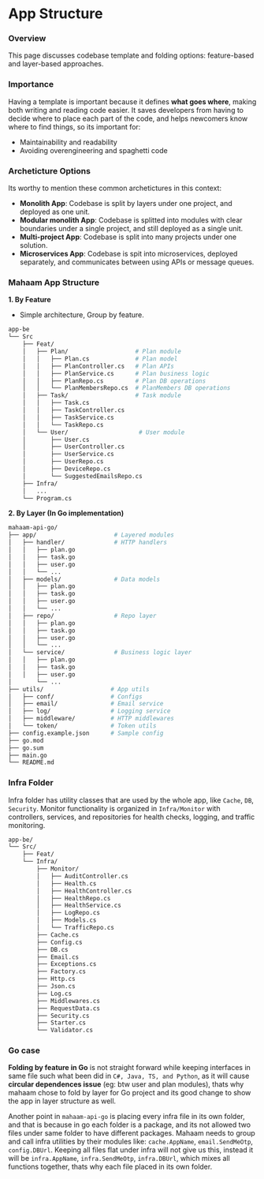 # App Structure

### Overview

This page discusses codebase template and folding options: feature-based and layer-based approaches.

### Importance

Having a template is important because it defines **what goes where**, making both writing and reading code easier. It saves developers from having to decide where to place each part of the code, and helps newcomers know where to find things, so its important for:

- Maintainability and readability
- Avoiding overengineering and spaghetti code

### Archeticture Options

Its worthy to mention these common archetictures in this context:

- **Monolith App**: Codebase is split by layers under one project, and deployed as one unit.
- **Modular monolith App**: Codebase is splitted into modules with clear boundaries under a single project, and still deployed as a single unit.
- **Multi-project App**: Codebase is split into many projects under one solution.
- **Microservices App**: Codebase is spit into microservices, deployed separately, and communicates between using APIs or message queues.

### Mahaam App Structure

**1. By Feature**

- Simple architecture, Group by feature.

```bash
app-be
└── Src
    ├── Feat/
    │   ├── Plan/                   # Plan module
    │   │   ├── Plan.cs            	# Plan model
    │   │   ├── PlanController.cs  	# Plan APIs
    │   │   ├── PlanService.cs     	# Plan business logic
    │   │   ├── PlanRepo.cs        	# Plan DB operations
    │   │   └── PlanMembersRepo.cs  # PlanMembers DB operations
    │   ├── Task/                   # Task module
    │   │   ├── Task.cs
    │   │   ├── TaskController.cs
    │   │   ├── TaskService.cs
    │   │   └── TaskRepo.cs
    │   └── User/                    # User module
    │       ├── User.cs
    │       ├── UserController.cs
    │       ├── UserService.cs
    │       ├── UserRepo.cs
    │       ├── DeviceRepo.cs
    │       └── SuggestedEmailsRepo.cs
    ├── Infra/
    │   ...
    └── Program.cs
```

**2. By Layer (In Go implementation)**

```bash
mahaam-api-go/
├── app/                      # Layered modules
│   ├── handler/              # HTTP handlers
│   │   ├── plan.go
│   │   ├── task.go
│   │   ├── user.go
│   │   └── ...
│   ├── models/               # Data models
│   │   ├── plan.go
│   │   ├── task.go
│   │   ├── user.go
│   │   └── ...
│   ├── repo/                 # Repo layer
│   │   ├── plan.go
│   │   ├── task.go
│   │   ├── user.go
│   │   └── ...
│   └── service/              # Business logic layer
│   │   ├── plan.go
│   │   ├── task.go
│   │   ├── user.go
│       └── ...
├── utils/                   # App utils
│   ├── conf/                # Configs
│   ├── email/               # Email service
│   ├── log/                 # Logging service
│   ├── middleware/          # HTTP middlewares
│   └── token/            	 # Token utils
├── config.example.json      # Sample config
├── go.mod
├── go.sum
├── main.go
└── README.md
```

### Infra Folder

Infra folder has utility classes that are used by the whole app, like `Cache`, `DB`, `Security`. Monitor functionality is organized in `Infra/Monitor` with controllers, services, and repositories for health checks, logging, and traffic monitoring.

```bash
app-be/
└── Src/
    ├── Feat/
    └── Infra/
        ├── Monitor/
        │   ├── AuditController.cs
        │   ├── Health.cs
        │   ├── HealthController.cs
        │   ├── HealthRepo.cs
        │   ├── HealthService.cs
        │   ├── LogRepo.cs
        │   ├── Models.cs
        │   └── TrafficRepo.cs
        ├── Cache.cs
        ├── Config.cs
        ├── DB.cs
        ├── Email.cs
        ├── Exceptions.cs
        ├── Factory.cs
        ├── Http.cs
        ├── Json.cs
        ├── Log.cs
        ├── Middlewares.cs
        ├── RequestData.cs
        ├── Security.cs
        ├── Starter.cs
        └── Validator.cs
```

### Go case

**Folding by feature in Go** is not straight forward while keeping interfaces in same file such what been did in `C#, Java, TS, and Python`, as it will cause **circular dependences issue** (eg: btw user and plan modules), thats why mahaam chose to fold by layer for Go project and its good change to show the app in layer structure as well.

Another point in `mahaam-api-go` is placing every infra file in its own folder, and that is because in go each folder is a package, and its not allowed two files under same folder to have different packages. Mahaam needs to group and call infra utilities by their modules like: `cache.AppName`, `email.SendMeOtp`, `config.DBUrl`. Keeping all files flat under infra will not give us this, instead it will be `infra.AppName`, `infra.SendMeOtp`, `infra.DBUrl`, which mixes all functions together, thats why each file placed in its own folder.
